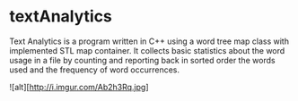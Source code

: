 # textAnalytics
Text Analytics is a program written in C++ using a word tree map class with implemented STL map container. It collects basic statistics about the word usage in a file by counting and reporting back in sorted order the words used and the frequency of word occurrences.

![alt][http://i.imgur.com/Ab2h3Rq.jpg]
